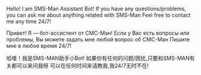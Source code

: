 Hello! I am SMS-Man Assistant Bot!
If you have any questions/problems, you can ask me about anything related with SMS-Man
Feel free to contact me any time 24/7!

Привет! Я — бот-ассистент от СМС-Ман!
Если у Вас есть вопросы или проблемы, Вы можете задать мне любой вопрос об СМС-Ман
Пишите мне в любое время 24/7!

哈喽！我是SMS-MAN助手小Bot!
如果你有任何的问题/困扰,只要和SMS-MAN有关都可以来问我呀
可以在任何时间来请教我,我24/7无时不在!
